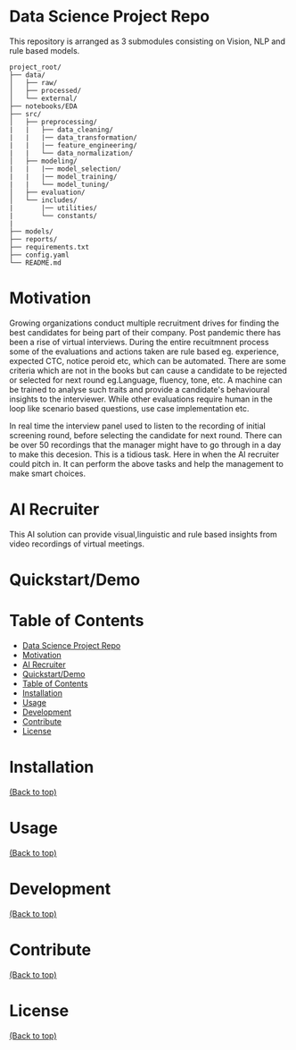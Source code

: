 # Data Science Project Repo
This repository is arranged as 3 submodules consisting on Vision, NLP and rule based models.
```
project_root/
├── data/
│   ├── raw/
│   ├── processed/
│   └── external/
├── notebooks/EDA
├── src/
│   ├── preprocessing/
|   |   ├── data_cleaning/
|   |   |── data_transformation/
|   |   |── feature_engineering/
|   |   └── data_normalization/
│   ├── modeling/
|   |   |── model_selection/
|   |   |── model_training/
|   |   └── model_tuning/
│   ├── evaluation/
│   └── includes/
|       |── utilities/
|       └── constants/
|  
├── models/
├── reports/
├── requirements.txt
├── config.yaml
└── README.md

```
# Motivation
Growing organizations conduct multiple recruitment drives for finding the best candidates for being part of their company. Post pandemic there has been a rise of virtual interviews. During the entire recuitmnent process some of the evaluations and actions taken are rule based eg. experience, expected CTC, notice peroid etc, which can be automated. There are some criteria which are not in the books but can cause a candidate to be rejected or selected for next round eg.Language, fluency, tone, etc. A machine can be trained to analyse such traits and provide a candidate's behavioural insights to the interviewer.  While other evaluations require human in the loop like scenario based questions, use case implementation etc.

In real time the interview panel used to listen to the recording of initial screening round, before selecting the candidate for next round. There can be over 50 recordings that the manager might have to go through in a day to make this decesion. This is a tidious task. Here in when the AI recruiter could pitch in. It can perform the above tasks and help the management to make smart choices.

# AI Recruiter
This AI solution can provide visual,linguistic and rule based insights from video recordings of virtual meetings.

# Quickstart/Demo

# Table of Contents
- [Data Science Project Repo](#data-science-project-repo)
- [Motivation](#motivation)
- [AI Recruiter](#ai-recruiter)
- [Quickstart/Demo](#quickstartdemo)
- [Table of Contents](#table-of-contents)
- [Installation](#installation)
- [Usage](#usage)
- [Development](#development)
- [Contribute](#contribute)
- [License](#license)

# Installation
[(Back to top)](#table-of-contents)

# Usage
[(Back to top)](#table-of-contents)

# Development
[(Back to top)](#table-of-contents)

# Contribute
[(Back to top)](#table-of-contents)

# License
[(Back to top)](#table-of-contents)
